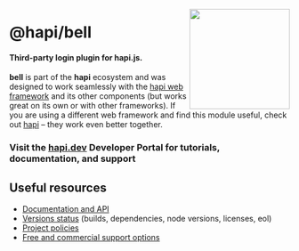 <a href="https://hapi.dev"><img src="https://raw.githubusercontent.com/hapijs/assets/master/images/family.png" width="180px" align="right" /></a>

# @hapi/bell

#### Third-party login plugin for hapi.js.

**bell** is part of the **hapi** ecosystem and was designed to work seamlessly with the [hapi web framework](https://hapi.dev) and its other components (but works great on its own or with other frameworks). If you are using a different web framework and find this module useful, check out [hapi](https://hapi.dev) – they work even better together.

### Visit the [hapi.dev](https://hapi.dev) Developer Portal for tutorials, documentation, and support

## Useful resources

- [Documentation and API](https://hapi.dev/family/bell/)
- [Versions status](https://hapi.dev/resources/status/#bell) (builds, dependencies, node versions, licenses, eol)
- [Project policies](https://hapi.dev/policies/)
- [Free and commercial support options](https://hapi.dev/support/)
